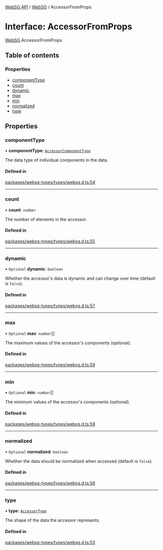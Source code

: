 [WebSG API](../README.md) / [WebSG](../modules/WebSG.md) / AccessorFromProps

# Interface: AccessorFromProps

[WebSG](../modules/WebSG.md).AccessorFromProps

## Table of contents

### Properties

- [componentType](WebSG.AccessorFromProps.md#componenttype)
- [count](WebSG.AccessorFromProps.md#count)
- [dynamic](WebSG.AccessorFromProps.md#dynamic)
- [max](WebSG.AccessorFromProps.md#max)
- [min](WebSG.AccessorFromProps.md#min)
- [normalized](WebSG.AccessorFromProps.md#normalized)
- [type](WebSG.AccessorFromProps.md#type)

## Properties

### componentType

• **componentType**: [`AccessorComponentType`](../enums/WebSG.AccessorComponentType.md)

The data type of individual components in the data.

#### Defined in

[packages/websg-types/types/websg.d.ts:54](https://github.com/thirdroom/thirdroom/blob/fe402010/packages/websg-types/types/websg.d.ts#L54)

___

### count

• **count**: `number`

The number of elements in the accessor.

#### Defined in

[packages/websg-types/types/websg.d.ts:55](https://github.com/thirdroom/thirdroom/blob/fe402010/packages/websg-types/types/websg.d.ts#L55)

___

### dynamic

• `Optional` **dynamic**: `boolean`

Whether the accessor's data is dynamic and can change over time (default is `false`).

#### Defined in

[packages/websg-types/types/websg.d.ts:57](https://github.com/thirdroom/thirdroom/blob/fe402010/packages/websg-types/types/websg.d.ts#L57)

___

### max

• `Optional` **max**: `number`[]

The maximum values of the accessor's components (optional).

#### Defined in

[packages/websg-types/types/websg.d.ts:59](https://github.com/thirdroom/thirdroom/blob/fe402010/packages/websg-types/types/websg.d.ts#L59)

___

### min

• `Optional` **min**: `number`[]

The minimum values of the accessor's components (optional).

#### Defined in

[packages/websg-types/types/websg.d.ts:58](https://github.com/thirdroom/thirdroom/blob/fe402010/packages/websg-types/types/websg.d.ts#L58)

___

### normalized

• `Optional` **normalized**: `boolean`

Whether the data should be normalized when accessed (default is `false`).

#### Defined in

[packages/websg-types/types/websg.d.ts:56](https://github.com/thirdroom/thirdroom/blob/fe402010/packages/websg-types/types/websg.d.ts#L56)

___

### type

• **type**: [`AccessorType`](../enums/WebSG.AccessorType.md)

The shape of the data the accessor represents.

#### Defined in

[packages/websg-types/types/websg.d.ts:53](https://github.com/thirdroom/thirdroom/blob/fe402010/packages/websg-types/types/websg.d.ts#L53)
